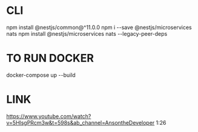 # CLI

npm install @nestjs/common@^11.0.0
npm i --save @nestjs/microservices nats
npm install @nestjs/microservices nats --legacy-peer-deps

# TO RUN DOCKER

docker-compose up --build

# LINK

https://www.youtube.com/watch?v=5HlsgPRcm3w&t=598s&ab_channel=AnsontheDeveloper
1:26
